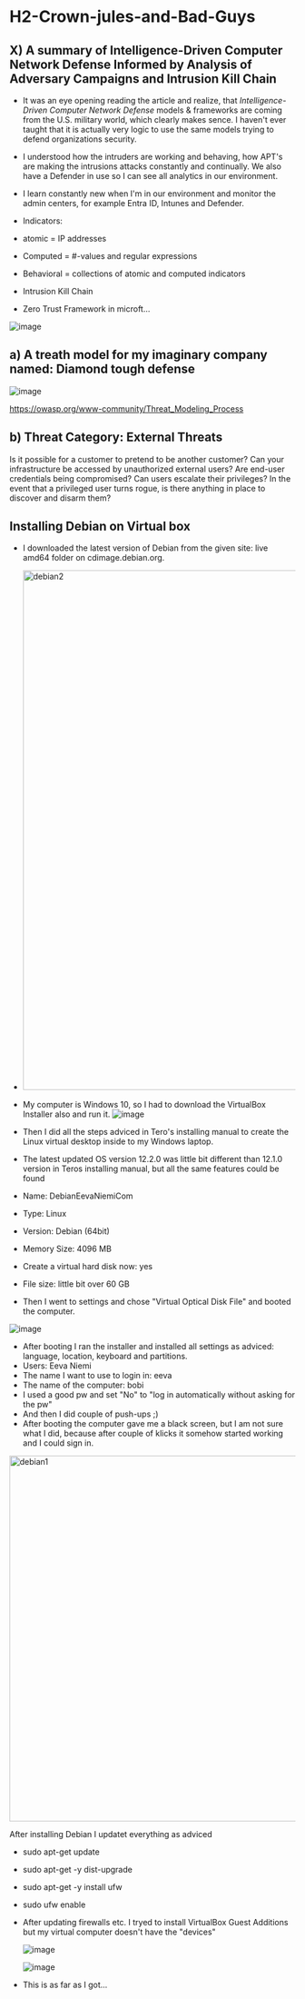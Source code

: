 # H2-Crown-jules-and-Bad-Guys

## X) A summary of Intelligence-Driven Computer Network Defense Informed by Analysis of Adversary Campaigns and Intrusion Kill Chain

- It was an eye opening reading the article and realize, that _Intelligence-Driven Computer Network Defense_ models & frameworks are coming from the U.S. military world, which clearly makes sence. I haven't ever taught that it is actually
  very logic to use the same models trying to defend organizations security.

- I understood how the intruders are working and behaving, how APT's are making the intrusions attacks constantly and continually. We also have a Defender in use so I can see all analytics in our environment.
- I learn constantly new when I'm in our environment and monitor the admin centers, for example Entra ID, Intunes and Defender.

- Indicators:
-   atomic = IP addresses
-   Computed = #-values and regular expressions
-   Behavioral = collections of atomic and computed indicators

-   Intrusion Kill Chain

-   Zero Trust Framework in microft... 

![image](https://github.com/Eeva1/H2-Crown-jules-and-Bad-Guys/assets/149093822/ca7cd5b3-7118-4d54-9a14-304e1dab062a)



 ## a) A treath model for my imaginary company named: Diamond tough defense

![image](https://github.com/Eeva1/H2-Crown-jules-and-Bad-Guys/assets/149093822/ade0653b-f638-4d44-9bd2-f6e0f4de9097)






https://owasp.org/www-community/Threat_Modeling_Process

## b) Threat Category: External Threats
Is it possible for a customer to pretend to be another customer?
Can your infrastructure be accessed by unauthorized external users?
Are end-user credentials being compromised?
Can users escalate their privileges?
In the event that a privileged user turns rogue, is there anything in place to discover and disarm them?


## Installing Debian on Virtual box

- I downloaded the latest version of Debian from the given site: live amd64 folder on cdimage.debian.org.
- <img width="915" alt="debian2" src="https://github.com/Eeva1/H2-Crown-jules-and-Bad-Guys/assets/149093822/9bf391e0-bbff-438d-87cb-08a819d7fcdd">

- My computer is Windows 10, so I had to download the VirtualBox Installer also and run it.
![image](https://github.com/Eeva1/H2-Crown-jules-and-Bad-Guys/assets/149093822/7d3130af-e392-49ed-b122-75a159a1b92a)

- Then I did all the steps adviced in Tero's installing manual to create the Linux virtual desktop inside to my Windows laptop.
- The latest updated OS version 12.2.0 was little bit different than 12.1.0 version in Teros installing manual, but all the same features could be found
- Name: DebianEevaNiemiCom
- Type: Linux
- Version: Debian (64bit)
- Memory Size: 4096 MB
- Create a virtual hard disk now: yes
- File size: little bit over 60 GB
- Then I went to settings and chose "Virtual Optical Disk File" and booted the computer.

![image](https://github.com/Eeva1/H2-Crown-jules-and-Bad-Guys/assets/149093822/a5da58ff-a622-454c-a974-941d4f3c15e7)

- After booting I ran the installer and installed all settings as adviced: language, location, keyboard and partitions.
- Users: Eeva Niemi
- The name I want to use to login in: eeva
- The name of the computer: bobi
- I used a good pw and set "No" to "log in automatically without asking for the pw"
- And then I did couple of push-ups ;)
- After booting the computer gave me a black screen, but I am not sure what I did, because after couple of klicks it somehow started working and I could sign in.

<img width="644" alt="debian1" src="https://github.com/Eeva1/H2-Crown-jules-and-Bad-Guys/assets/149093822/bde31d4c-4387-461a-b23b-2a3999041208">

After installing Debian I updatet everything as adviced
- sudo apt-get update
- sudo apt-get -y dist-upgrade
- sudo apt-get -y install ufw
- sudo ufw enable

- After updating firewalls etc. I tryed to install VirtualBox Guest Additions but my virtual computer doesn't have the "devices"

  ![image](https://github.com/Eeva1/H2-Crown-jules-and-Bad-Guys/assets/149093822/baf3ddf5-93fe-4087-b5ec-1cc52e74d322)

  ![image](https://github.com/Eeva1/H2-Crown-jules-and-Bad-Guys/assets/149093822/cbacd63f-a902-4634-801c-77dbac3876f2)

- This is as far as I got...
